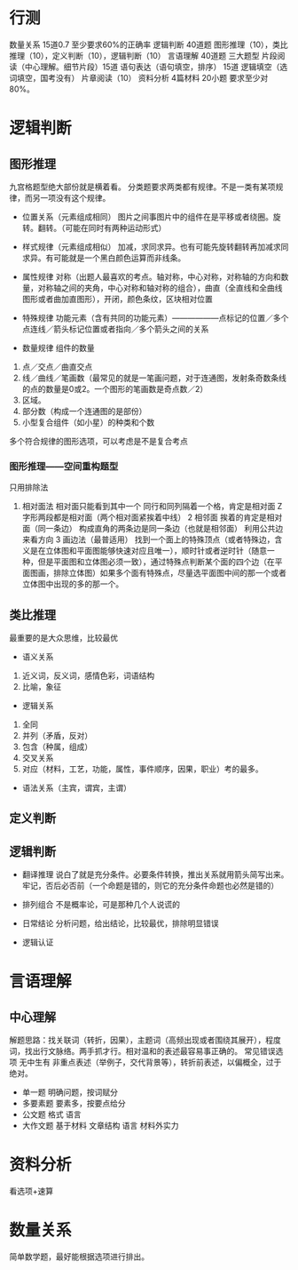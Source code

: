 # 行测
数量关系 15道0.7 至少要求60%的正确率
逻辑判断 40道题 图形推理（10），类比推理（10），定义判断（10），逻辑判断（10）
言语理解 40道题 三大题型 片段阅读（中心理解。细节片段）15道 语句表达（语句填空，排序） 15道 逻辑填空（选词填空，国考没有） 片章阅读（10）
资料分析 4篇材料 20小题 要求至少对80%。



# 逻辑判断

## 图形推理
九宫格题型绝大部份就是横着看。
分类题要求两类都有规律。不是一类有某项规律，而另一项没有这个规律。

+ 位置关系（元素组成相同）
图片之间事图片中的组件在是平移或者绕圈。旋转。翻转。（可能在同时有两种运动形式）

+ 样式规律（元素组成相似）
加减，求同求异。也有可能先旋转翻转再加减求同求异。有可能就是一个黑白颜色运算而非线条。 

+ 属性规律
对称（出题人最喜欢的考点。轴对称，中心对称，对称轴的方向和数量，对称轴之间的夹角，中心对称和轴对称的组合），曲直（全直线和全曲线图形或者曲加直图形），开闭，颜色条纹，区块相对位置


+ 特殊规律
功能元素（含有共同的功能元素）——————点标记的位置／多个点连线／箭头标记位置或者指向／多个箭头之间的关系     
       
+ 数量规律
组件的数量
1. 点／交点／曲直交点
2. 线／曲线／笔画数（最常见的就是一笔画问题，对于连通图，发射条奇数条线的点的数量是0或2。一个图形的笔画数是奇点数／2）
3. 区域。
4. 部分数（构成一个连通图的是部份）
5. 小型复合组件（如小星）的种类和个数




多个符合规律的图形选项，可以考虑是不是复合考点

### 图形推理——空间重构题型
只用排除法
1. 相对面法 相对面只能看到其中一个
同行和同列隔着一个格，肯定是相对面
Z字形两段都是相对面（两个相对面紧挨着中线）
2 相邻面
挨着的肯定是相对面（同一条边）
构成直角的两条边是同一条边（也就是相邻面）
利用公共边来看方向
3 画边法（最普适用）
找到一个面上的特殊顶点（或者特殊边，含义是在立体图和平面图能够快速对应且唯一），顺时针或者逆时针（随意一种，但是平面图和立体图必须一致），通过特殊点判断某个面的四个边（在平面图画，排除立体图）如果多个面有特殊点，尽量选平面图中间的那一个或者立体图中出现的多的那一个。


## 类比推理
最重要的是大众思维，比较最优
+ 语义关系
1. 近义词，反义词，感情色彩，词语结构
2. 比喻，象征
+ 逻辑关系
1. 全同
2. 并列（矛盾，反对）
3. 包含（种属，组成）
4. 交叉关系
5. 对应（材料，工艺，功能，属性，事件顺序，因果，职业）考的最多。
+ 语法关系（主宾，谓宾，主谓）


## 定义判断

## 逻辑判断
+ 翻译推理
说白了就是充分条件。必要条件转换，推出关系就用箭头简写出来。牢记，否后必否前（一个命题是错的，则它的充分条件命题也必然是错的）


+ 排列组合
不是概率论，可是那种几个人说谎的
+ 日常结论
分析问题，给出结论，比较最优，排除明显错误
+ 逻辑认证




# 言语理解






## 中心理解
解题思路：找关联词（转折，因果），主题词（高频出现或者围绕其展开），程度词，找出行文脉络。两手抓才行。相对温和的表述最容易事正确的。
常见错误选项 无中生有 非重点表述（举例子，交代背景等），转折前表述，以偏概全，过于绝对。




+ 单一题 明确问题，按词赋分
+ 多要素题 要素多，按要点给分
+ 公文题 格式 语言 
+ 大作文题 基于材料 文章结构 语言 材料外实力


# 资料分析
看选项+速算



# 数量关系
简单数学题，最好能根据选项进行排出。
